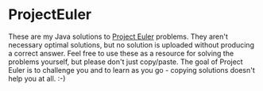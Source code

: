 # ProjectEuler
These are my Java solutions to [Project Euler](https://projecteuler.net) problems. They aren't necessary optimal
solutions, but no solution is uploaded without producing a correct answer. Feel free to use these as a resource for
solving the problems yourself, but please don't just copy/paste. The goal of Project Euler is to challenge you and to
learn as you go - copying solutions doesn't help you at all. :-)